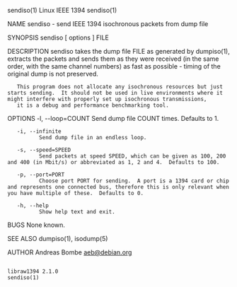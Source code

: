 sendiso(1)                                                                                     Linux IEEE 1394                                                                                     sendiso(1)



NAME
       sendiso - send IEEE 1394 isochronous packets from dump file

SYNOPSIS
       sendiso [ options ] FILE

DESCRIPTION
       sendiso takes the dump file FILE as generated by dumpiso(1), extracts the packets and sends them as they were received (in the same order, with the same channel numbers) as fast as possible - timing
       of the original dump is not preserved.

       This program does not allocate any isochronous resources but just starts sending.  It should not be used in live environments where it might interfere with properly set up isochronous transmissions,
       it is a debug and performance benchmarking tool.

OPTIONS
       -l, --loop=COUNT
              Send dump file COUNT times.  Defaults to 1.

       -i, --infinite
              Send dump file in an endless loop.

       -s, --speed=SPEED
              Send packets at speed SPEED, which can be given as 100, 200 and 400 (in Mbit/s) or abbreviated as 1, 2 and 4.  Defaults to 100.

       -p, --port=PORT
              Choose port PORT for sending.  A port is a 1394 card or chip and represents one connected bus, therefore this is only relevant when you have multiple of these.  Defaults to 0.

       -h, --help
              Show help text and exit.

BUGS
       None known.

SEE ALSO
       dumpiso(1), isodump(5)

AUTHOR
       Andreas Bombe <aeb@debian.org>



                                                                                               libraw1394 2.1.0                                                                                    sendiso(1)
